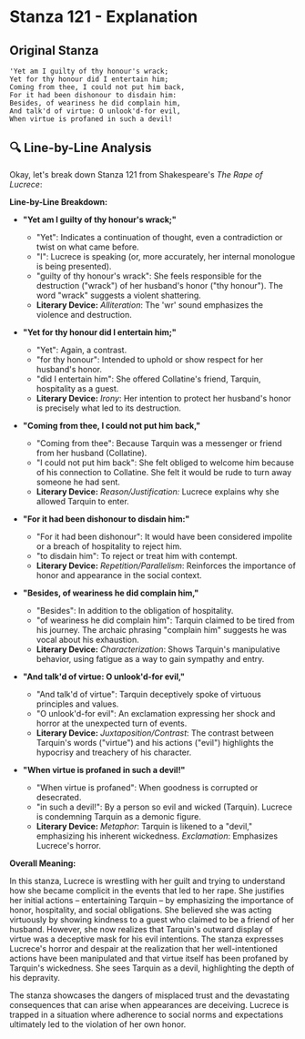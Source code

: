 # Stanza 121 - Explanation

## Original Stanza
```
'Yet am I guilty of thy honour's wrack;
Yet for thy honour did I entertain him;
Coming from thee, I could not put him back,
For it had been dishonour to disdain him:
Besides, of weariness he did complain him,
And talk'd of virtue: O unlook'd-for evil,
When virtue is profaned in such a devil!
```

## 🔍 Line-by-Line Analysis
Okay, let's break down Stanza 121 from Shakespeare's *The Rape of Lucrece*:

**Line-by-Line Breakdown:**

*   **"Yet am I guilty of thy honour's wrack;"**
    *   "Yet": Indicates a continuation of thought, even a contradiction or twist on what came before.
    *   "I": Lucrece is speaking (or, more accurately, her internal monologue is being presented).
    *   "guilty of thy honour's wrack":  She feels responsible for the destruction ("wrack") of her husband's honor ("thy honour"). The word "wrack" suggests a violent shattering.
    *   **Literary Device:** *Alliteration*: The 'wr' sound emphasizes the violence and destruction.

*   **"Yet for thy honour did I entertain him;"**
    *   "Yet": Again, a contrast.
    *   "for thy honour":  Intended to uphold or show respect for her husband's honor.
    *   "did I entertain him":  She offered Collatine's friend, Tarquin, hospitality as a guest.
    *   **Literary Device:** *Irony*: Her intention to protect her husband's honor is precisely what led to its destruction.

*   **"Coming from thee, I could not put him back,"**
    *   "Coming from thee":  Because Tarquin was a messenger or friend from her husband (Collatine).
    *   "I could not put him back": She felt obliged to welcome him because of his connection to Collatine. She felt it would be rude to turn away someone he had sent.
    *   **Literary Device:** *Reason/Justification:* Lucrece explains why she allowed Tarquin to enter.

*   **"For it had been dishonour to disdain him:"**
    *   "For it had been dishonour":  It would have been considered impolite or a breach of hospitality to reject him.
    *   "to disdain him": To reject or treat him with contempt.
    *   **Literary Device:** *Repetition/Parallelism*: Reinforces the importance of honor and appearance in the social context.

*   **"Besides, of weariness he did complain him,"**
    *   "Besides": In addition to the obligation of hospitality.
    *   "of weariness he did complain him": Tarquin claimed to be tired from his journey.  The archaic phrasing "complain him" suggests he was vocal about his exhaustion.
    *   **Literary Device:** *Characterization*: Shows Tarquin's manipulative behavior, using fatigue as a way to gain sympathy and entry.

*   **"And talk'd of virtue: O unlook'd-for evil,"**
    *   "And talk'd of virtue": Tarquin deceptively spoke of virtuous principles and values.
    *   "O unlook'd-for evil": An exclamation expressing her shock and horror at the unexpected turn of events.
    *   **Literary Device:** *Juxtaposition/Contrast*:  The contrast between Tarquin's words ("virtue") and his actions ("evil") highlights the hypocrisy and treachery of his character.

*   **"When virtue is profaned in such a devil!"**
    *   "When virtue is profaned": When goodness is corrupted or desecrated.
    *   "in such a devil!": By a person so evil and wicked (Tarquin).  Lucrece is condemning Tarquin as a demonic figure.
    *   **Literary Device:** *Metaphor*: Tarquin is likened to a "devil," emphasizing his inherent wickedness. *Exclamation*: Emphasizes Lucrece's horror.

**Overall Meaning:**

In this stanza, Lucrece is wrestling with her guilt and trying to understand how she became complicit in the events that led to her rape.  She justifies her initial actions – entertaining Tarquin – by emphasizing the importance of honor, hospitality, and social obligations. She believed she was acting virtuously by showing kindness to a guest who claimed to be a friend of her husband. However, she now realizes that Tarquin's outward display of virtue was a deceptive mask for his evil intentions. The stanza expresses Lucrece's horror and despair at the realization that her well-intentioned actions have been manipulated and that virtue itself has been profaned by Tarquin's wickedness. She sees Tarquin as a devil, highlighting the depth of his depravity.

The stanza showcases the dangers of misplaced trust and the devastating consequences that can arise when appearances are deceiving. Lucrece is trapped in a situation where adherence to social norms and expectations ultimately led to the violation of her own honor.
